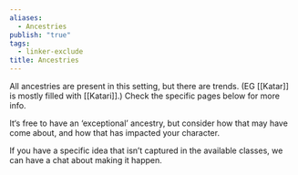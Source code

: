 ```yaml
---
aliases:
  - Ancestries
publish: "true"
tags:
  - linker-exclude
title: Ancestries
---
```

All ancestries are present in this setting, but there are trends. (EG [[Katar]] is mostly filled with [[Katari]].) Check the specific pages below for more info.

It‘s free to have an ‘exceptional’ ancestry, but consider how that may have come about, and how that has impacted your character. 

If you have a specific idea that isn’t captured in the available classes, we can have a chat about making it happen. 
